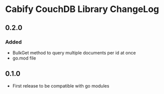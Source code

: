 # Cabify CouchDB Library ChangeLog

## 0.2.0
### Added
- BulkGet method to query multiple documents per id at once
- go.mod file

## 0.1.0
- First release to be compatible with go modules